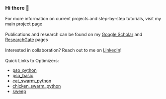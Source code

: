 ### Hi there 👋

<!--
**LC-Linkous/LC-Linkous** is a ✨ _special_ ✨ repository because its `README.md` (this file) appears on your GitHub profile.

Here are some ideas to get you started:

- 🔭 I’m currently working on ...
- 🌱 I’m currently learning ...
- 👯 I’m looking to collaborate on ...
- 🤔 I’m looking for help with ...
- 💬 Ask me about ...
- 📫 How to reach me: ...
- 😄 Pronouns: ...
- ⚡ Fun fact: ...
-->


For more information on current projects and step-by-step tutorials, visit my main [project page](https://lc-linkous.github.io)
<br>
<br>
Publications and research can be found on my [Google Scholar](https://scholar.google.com/citations?user=UHCDo0MAAAAJ&hl=en&oi=ao) and [ResearchGate](https://www.researchgate.net/profile/Lauren-Linkous) pages
<br>
<br>
Interested in collaboration? Reach out to me on [Linkedin](https://www.linkedin.com/in/lauren-linkous)!
<br>
<br>
Quick Links to Optimizers:
* [pso_python](https://github.com/LC-Linkous/pso_python)
* [pso_basic](https://github.com/LC-Linkous/pso_python/tree/pso_basic)
* [cat_swarm_python](https://github.com/LC-Linkous/cat_swarm_python)
* [chicken_swarm_python](https://github.com/LC-Linkous/chicken_swarm_python)
* [sweep](https://github.com/LC-Linkous/sweep)


